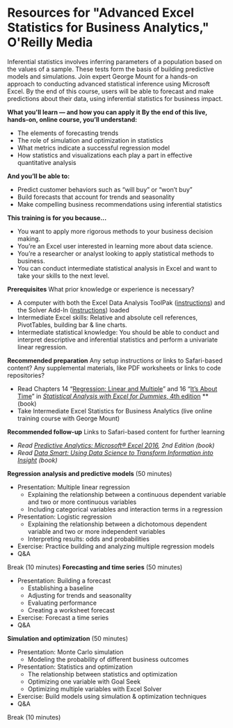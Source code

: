 # Resources for "Advanced Excel Statistics for Business Analytics," O'Reilly Media

Inferential statistics involves inferring parameters of a population based on the values of a sample. These tests form the basis of building predictive models and simulations. Join expert George Mount for a hands-on approach to conducting advanced statistical inference using Microsoft Excel. By the end of this course, users will be able to forecast and make predictions about their data, using inferential statistics for business impact.

**What you'll learn — and how you can apply it**
**By the end of this live, hands-on, online course, you’ll understand:**

- The elements of forecasting trends
- The role of simulation and optimization in statistics
- What metrics indicate a successful regression model
- How statistics and visualizations each play a part in effective quantitative analysis

**And you’ll be able to:**

- Predict customer behaviors such as “will buy” or “won’t buy”
- Build forecasts that account for trends and seasonality
- Make compelling business recommendations using inferential statistics

**This training is for you because...**

- You want to apply more rigorous methods to your business decision making.
- You’re an Excel user interested in learning more about data science.
- You’re a researcher or analyst looking to apply statistical methods to business.
- You can conduct intermediate statistical analysis in Excel and want to take your skills to the next level.

**Prerequisites**  What prior knowledge or experience is necessary?

- A computer with both the Excel Data Analysis ToolPak ([instructions](https://support.office.com/en-us/article/Load-the-Analysis-ToolPak-in-Excel-6a63e598-cd6d-42e3-9317-6b40ba1a66b4)) and the Solver Add-In ([instructions](https://support.office.com/en-us/article/Load-the-Solver-Add-in-in-Excel-612926fc-d53b-46b4-872c-e24772f078ca)) loaded 
- Intermediate Excel skills: Relative and absolute cell references, PivotTables, building bar & line charts. 
- Intermediate statistical knowledge: You should be able to conduct and interpret descriptive and inferential statistics and perform a univariate linear regression. 

**Recommended preparation**  Any setup instructions or links to Safari-based content? Any supplemental materials, like PDF worksheets or links to code repositories?

- Read Chapters 14 “[Regression: Linear and Multiple](https://learning.oreilly.com/library/view/statistical-analysis-with/9781119271154/20_9781119271154-ch14.xhtml)” and 16 “[It’s About Time](https://learning.oreilly.com/library/view/statistical-analysis-with/9781119271154/22_9781119271154-ch16.xhtml)” in [*Statistical Analysis with Excel for Dummies*](https://learning.oreilly.com/library/view/statistical-analysis-with/9781119271154/)[, 4th edition](https://learning.oreilly.com/library/view/statistical-analysis-with/9781119271154/) **(book)
- Take Intermediate Excel Statistics for Business Analytics (live online training course with George Mount)

**Recommended follow-up**  Links to Safari-based content for further learning

- *Read* [*Predictive Analytics: Microsoft® Excel 2016*](https://learning.oreilly.com/library/view/predictive-analytics-microsoft/9780134682921/)*, 2nd Edition  (book)*
- *Read* [*Data Smart: Using Data Science to Transform Information into Insight*](https://learning.oreilly.com/library/view/data-smart-using/9781118661468/) *(book)*

**Regression analysis and predictive models** (50 minutes)

- Presentation: Multiple linear regression
    - Explaining the relationship between a continuous dependent variable and two or more continuous variables
    - Including categorical variables and interaction terms in a regression 
- Presentation: Logistic regression 
    - Explaining the relationship between a dichotomous dependent variable and two or more independent variables
    - Interpreting results: odds and probabilities
- Exercise: Practice building and analyzing multiple regression models 
- Q&A

Break (10 minutes)
**Forecasting and time series** (50 minutes)

- Presentation: Building a forecast 
    - Establishing a baseline
    - Adjusting for trends and seasonality 
    - Evaluating performance
    - Creating a worksheet forecast
- Exercise:  Forecast a time series
- Q&A

**Simulation and optimization** (50 minutes)
        

- Presentation: Monte Carlo simulation
    - Modeling the probability of different business outcomes
- Presentation:  Statistics and optimization
    - The relationship between statistics and optimization
    - Optimizing one variable with Goal Seek
    - Optimizing multiple variables with Excel Solver 
- Exercise:  Build models using simulation & optimization techniques
- Q&A

Break (10 minutes) 



